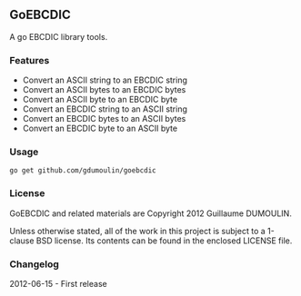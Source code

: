 ## GoEBCDIC

A go EBCDIC library tools.

### Features

* Convert an ASCII string to an EBCDIC string
* Convert an ASCII bytes to an EBCDIC bytes
* Convert an ASCII byte to an EBCDIC byte
* Convert an EBCDIC string to an ASCII string
* Convert an EBCDIC bytes to an ASCII bytes
* Convert an EBCDIC byte to an ASCII byte

### Usage

    go get github.com/gdumoulin/goebcdic

### License

GoEBCDIC and related materials are Copyright 2012 Guillaume DUMOULIN.

Unless otherwise stated, all of the work in this project is subject to a
1-clause BSD license. Its contents can be found in the enclosed LICENSE file.

### Changelog

2012-06-15 - First release
